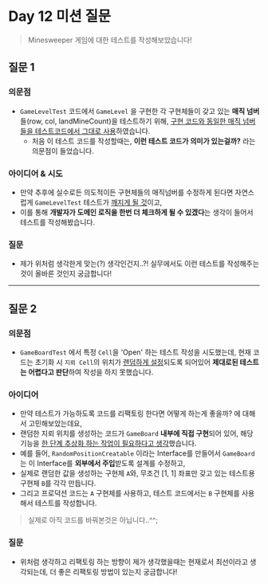 # Day 12 미션 질문

> Minesweeper 게임에 대한 테스트를 작성해보았습니다!

## 질문 1

### 의문점
- `GameLevelTest` 코드에서 `GameLevel` 을 구현한 각 구현체들이 갖고 있는 **매직 넘버**들(row, col, landMineCount)을 테스트하기 위해, <u>구현 코드와 동일한 매직 넘버들을 테스트코드에서 그대로 사용</u>하였습니다.
  - 처음 이 테스트 코드를 작성할때는, **이런 테스트 코드가 의미가 있는걸까?** 라는 의문점이 들었습니다.

### 아이디어 & 시도
- 만약 추후에 실수로든 의도적이든 구현체들의 매직넘버를 수정하게 된다면 자연스럽게 `GameLevelTest` 테스트가 <u>깨지게 될 것</u>이고,
- 이를 통해 **개발자가 도메인 로직을 한번 더 체크하게 될 수 있겠다**는 생각이 들어서 테스트를 작성해봤습니다.

### 질문
- 제가 위처럼 생각한게 맞는(?) 생각인건지..?! 실무에서도 이런 테스트를 작성해주는것이 올바른 것인지 궁금합니다!

---

## 질문 2

### 의문점
- `GameBoardTest` 에서 특정 `Cell`을 'Open' 하는 테스트 작성을 시도했는데, 현재 코드는 초기화 시 `지뢰 Cell`의 위치가 <u>랜덤하게 설정</u>되도록 되어있어 **제대로된 테스트는 어렵다고 판단**하여 작성을 하지 못했습니다.

### 아이디어
- 만약 테스트가 가능하도록 코드를 리팩토링 한다면 어떻게 하는게 좋을까? 에 대해서 고민해보았는데요,
- 랜덤한 지뢰 위치를 생성하는 코드가 `GameBoard` **내부에 직접 구현**되어 있어, 해당 기능을 <u>한 단계 추상화 하는 작업이 필요하다고 생각</u>했습니다.
- 예를 들어, `RandomPositionCreatable` 이라는 Interface를 만들어서 `GameBoard`는 이 Interface를 **외부에서 주입**받도록 설계를 수정하고,
- 실제로 랜덤한 값을 생성하는 구현체 `A`와, 무조건 [1, 1] 좌표만 갖고 있는 테스트용 구현체 `B`를 각각 만듭니다.
- 그리고 프로덕션 코드는 `A` 구현체를 사용하고, 테스트 코드에서는 `B` 구현체를 사용해서 테스트를 작성합니다.
> 실제로 아직 코드를 바꿔본것은 아닙니다..^^;

### 질문
- 위처럼 생각하고 리팩토링 하는 방향이 제가 생각했을때는 현재로서 최선이라고 생각되는데, 더 좋은 리팩토링 방법이 있는지 궁금합니다!